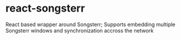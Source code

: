 # react-songsterr
React based wrapper around Songsterr; Supports embedding multiple Songsterr windows and synchronization accross the network
